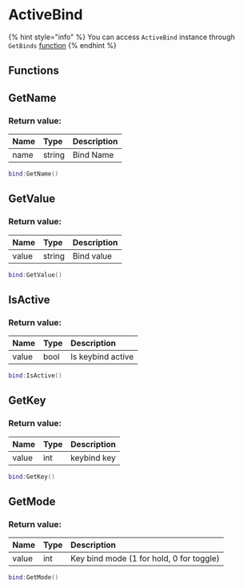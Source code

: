 # ActiveBind

{% hint style="info" %}
You can access `ActiveBind` instance through `GetBinds` [function](../tables/Cheat.md)
{% endhint %}

## Functions

## GetName

### Return value:

| Name | Type | Description |
| :--- | :--- | :--- |
| name | string | Bind Name |

```lua
bind:GetName()
```

## GetValue

### Return value:

| Name | Type | Description |
| :--- | :--- | :--- |
| value | string | Bind value |

```lua
bind:GetValue()
```

## IsActive

### Return value:

| Name | Type | Description |
| :--- | :--- | :--- |
| value | bool | Is keybind active |

```lua
bind:IsActive()
```

## GetKey

### Return value:

| Name | Type | Description |
| :--- | :--- | :--- |
| value | int | keybind key |

```lua
bind:GetKey()
```

## GetMode

### Return value:

| Name | Type | Description |
| :--- | :--- | :--- |
| value | int | Key bind mode (1 for hold, 0 for toggle) |

```lua
bind:GetMode()
```

